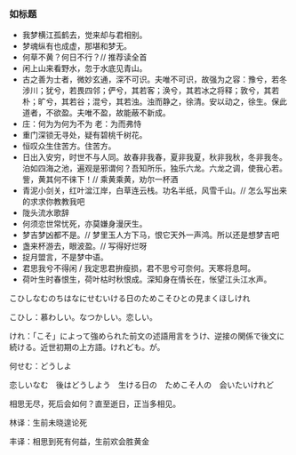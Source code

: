 ### 如标题

- 我梦横江孤鹤去，觉来却与君相别。
- 梦魂纵有也成虚，那堪和梦无。
- 何草不黄？何日不行？// 推荐读全首
- 闲上山来看野水，忽于水底见青山。
- 古之善为士者，微妙玄通，深不可识。夫唯不可识，故强为之容：豫兮，若冬涉川；犹兮，若畏四邻；俨兮，其若客；涣兮，其若冰之将释；敦兮，其若朴；旷兮，其若谷；混兮，其若浊。浊而静之，徐清。安以动之，徐生。保此道者，不欲盈。夫唯不盈，故能蔽不新成。
- 庄：何为为何为不为 老：为而弗恃
- 重门深锁无寻处，疑有碧桃千树花。
- 恒叹众生住苦方。住苦方。
- 日出入安穷，时世不与人同。故春非我春，夏非我夏，秋非我秋，冬非我冬。泊如四海之池，遍观是邪谓何？吾知所乐，独乐六龙。六龙之调，使我心若。訾，黄其何不徕下！// 乘黄乘黄，劝尔一杯酒
- 青泥小剑关，红叶湓江岸，白草连云栈。功名半纸，风雪千山。// 怎么写出来的求求你教教我吧
- 陇头流水歌辞
- 何须恋世常忧死，亦莫嫌身漫厌生。
- 梦吉梦凶都不是。// 梦里玉人方下马，恨它天外一声鸿。所以还是想梦吉吧
- 盏来杯游去，眼波盈。// 写得好烂呀
- 捉月盟言，不是梦中语。
- 君思我兮不得闲 / 我定思君拚瘦损，君不思兮可奈何。天寒将息呵。
- 荷叶生时春恨生，荷叶枯时秋恨成。深知身在情长在，怅望江头江水声。


こひしなむのちはなにせむいける日のためこそひとの見まくほしけれ

こひし：慕わしい。なつかしい。恋しい。

けれ：「こそ」によって強められた前文の述語用言をうけ、逆接の関係で後文に続ける。近世初期の上方語。けれども。が。

何せむ：どうしよ

恋しいなむ　後はどうしよう　生ける日の　ためこそ人の　会いたいけれど

相思无尽，死后会如何？直至逝日，正当多相见。

林译：生前未晓遑论死

丰译：相思到死有何益，生前欢会胜黄金